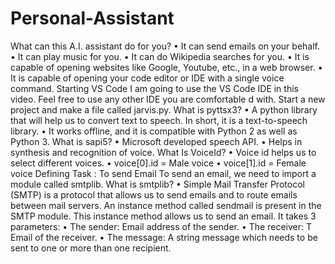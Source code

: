 # Personal-Assistant
What can this A.I. assistant do for you?
•	It can send emails on your behalf.
•	It can play music for you.
•	It can do Wikipedia searches for you.
•	It is capable of opening websites like Google, Youtube, etc., in a web browser.
•	It is capable of opening your code editor or IDE with a single voice command.
Starting VS Code
I am going to use the VS Code IDE in this video. Feel free to use any other IDE you are comfortable d with. Start a new project and make a file called jarvis.py.
What is pyttsx3?
•	A python library that will help us to convert text to speech. In short, it is a text-to-speech library.
•	It works offline, and it is compatible with Python 2 as well as Python 3.
What is sapi5?
•	Microsoft developed speech API.
•	Helps in synthesis and recognition of voice.
What Is VoiceId?
•	Voice id helps us to select different voices.
•	voice[0].id = Male voice 
•	voice[1].id = Female voice
Defining Task : To send Email
To send an email, we need to import a module called smtplib.
What is smtplib?
•	Simple Mail Transfer Protocol (SMTP) is a protocol that allows us to send emails and to route emails between mail servers. An instance method called sendmail is present in the SMTP module. This instance method allows us to send an email.  It takes 3 parameters:
•	The sender: Email address of the sender.
•	The receiver: T Email of the receiver.
•	The message: A string message which needs to be sent to one or more than one recipient.
